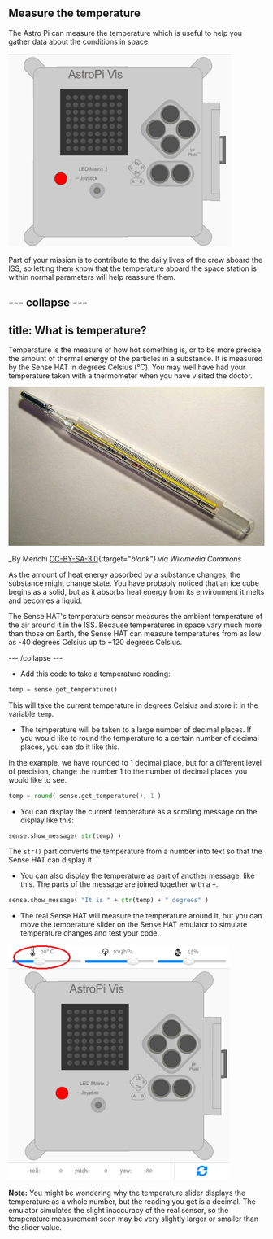 ## Measure the temperature

The Astro Pi can measure the temperature which is useful to help you gather data about the conditions in space.

![Message about the temperature](images/degrees-message.gif)

Part of your mission is to contribute to the daily lives of the crew aboard the ISS, so letting them know that the temperature aboard the space station is within normal parameters will help reassure them.

--- collapse ---
---
title: What is temperature?
---
Temperature is the measure of how hot something is, or to be more precise, the amount of thermal energy of the particles in a substance. It is measured by the Sense HAT in degrees Celsius (&deg;C). You may well have had your temperature taken with a thermometer when you have visited the doctor.

![Thermometer](images/thermometer.JPG)

_By Menchi [CC-BY-SA-3.0](http://creativecommons.org/licenses/by-sa/3.0/){:target="_blank"} via Wikimedia Commons_

As the amount of heat energy absorbed by a substance changes, the substance might change state. You have probably noticed that an ice cube begins as a solid, but as it absorbs heat energy from its environment it melts and becomes a liquid.

The Sense HAT's temperature sensor measures the ambient temperature of the air around it in the ISS. Because temperatures in space vary much more than those on Earth, the Sense HAT can measure temperatures from as low as -40 degrees Celsius up to +120 degrees Celsius.

--- /collapse ---

+ Add this code to take a temperature reading:

```python
temp = sense.get_temperature()
```

This will take the current temperature in degrees Celsius and store it in the variable `temp`.

+ The temperature will be taken to a large number of decimal places. If you would like to round the temperature to a certain number of decimal places, you can do it like this.

In the example, we have rounded to 1 decimal place, but for a different level of precision, change the number 1 to the number of decimal places you would like to see.

```python
temp = round( sense.get_temperature(), 1 )
```

+ You can display the current temperature as a scrolling message on the display like this:

```python
sense.show_message( str(temp) )
```

The `str()` part converts the temperature from a number into text so that the Sense HAT can display it.

+ You can also display the temperature as part of another message, like this. The parts of the message are joined together with a `+`.

```python
sense.show_message( "It is " + str(temp) + " degrees" )
```

+ The real Sense HAT will measure the temperature around it, but you can move the temperature slider on the Sense HAT emulator to simulate temperature changes and test your code.

![Temperature slider](images/temperature-slider.png)

**Note:** You might be wondering why the temperature slider displays the temperature as a whole number, but the reading you get is a decimal. The emulator simulates the slight inaccuracy of the real sensor, so the temperature measurement seen may be very slightly larger or smaller than the slider value.
